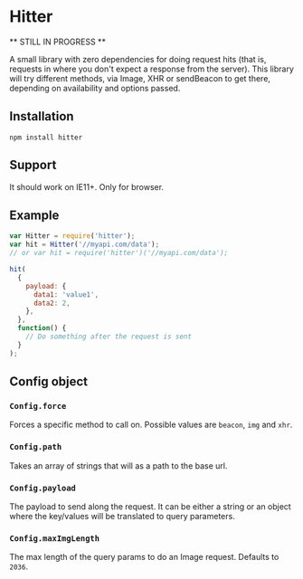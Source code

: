 # Hitter

** STILL IN PROGRESS **

A small library with zero dependencies for doing request hits (that is, requests in where you don't expect a response from the server). This library will try different methods, via Image, XHR or sendBeacon to get there, depending on availability and options passed.

## Installation

```
npm install hitter
```

## Support

It should work on IE11+. Only for browser.

## Example

```js
var Hitter = require('hitter');
var hit = Hitter('//myapi.com/data');
// or var hit = require('hitter')('//myapi.com/data');

hit(
  {
    payload: {
      data1: 'value1',
      data2: 2,
    },
  },
  function() {
    // Do something after the request is sent
  }
);
```

## Config object

### `Config.force`

Forces a specific method to call on. Possible values are `beacon`, `img` and `xhr`.

### `Config.path`

Takes an array of strings that will as a path to the base url.

### `Config.payload`

The payload to send along the request. It can be either a string or an object where the key/values will be translated to query parameters.

### `Config.maxImgLength`

The max length of the query params to do an Image request. Defaults to `2036`.
